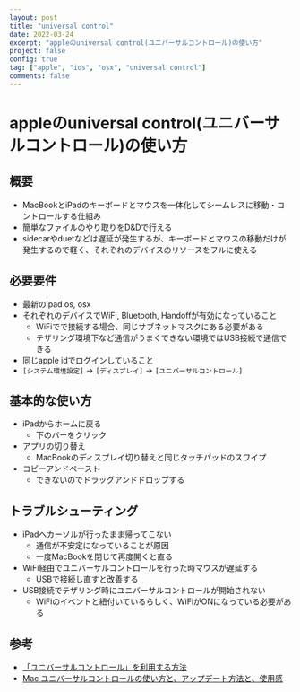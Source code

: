 ```yaml
---
layout: post
title: "universal control"
date: 2022-03-24
excerpt: "appleのuniversal control(ユニバーサルコントロール)の使い方"
project: false
config: true
tag: ["apple", "ios", "osx", "universal control"]
comments: false
---
```


# appleのuniversal control(ユニバーサルコントロール)の使い方

## 概要
 - MacBookとiPadのキーボードとマウスを一体化してシームレスに移動・コントロールする仕組み
 - 簡単なファイルのやり取りをD&Dで行える
 - sidecarやduetなどは遅延が発生するが、キーボードとマウスの移動だけが発生するので軽く、それぞれのデバイスのリソースをフルに使える

## 必要要件
 - 最新のipad os, osx
 - それぞれのデバイスでWiFi, Bluetooth, Handoffが有効になっていること
   - WiFiでで接続する場合、同じサブネットマスクにある必要がある
   - テザリング環境下など通信がうまくできない環境ではUSB接続で通信できる
 - 同じapple idでログインしていること
 - `[システム環境設定]` -> `[ディスプレイ]` -> `[ユニバーサルコントロール]`

## 基本的な使い方
 - iPadからホームに戻る
   - 下のバーをクリック
 - アプリの切り替え
   - MacBookのディスプレイ切り替えと同じタッチパッドのスワイプ
 - コピーアンドペースト
   - できないのでドラッグアンドドロップする

## トラブルシューティング
 - iPadへカーソルが行ったまま帰ってこない
   - 通信が不安定になっていることが原因
   - 一度MacBookを閉じて再度開くと直る
 - WiFi経由でユニバーサルコントロールを行った時マウスが遅延する
   - USBで接続し直すと改善する
 - USB接続でテザリング時にユニバーサルコントロールが開始されない
   - WiFiのイベントと紐付いているらしく、WiFiがONになっている必要がある

## 参考
 - [「ユニバーサルコントロール」を利用する方法](https://applech2.com/archives/20220315-how-to-use-universal-control-macos-123-monterey.html)
 - [Mac ユニバーサルコントロールの使い方と、アップデート方法と、使用感](https://youtu.be/kc71EfsEo5w)
